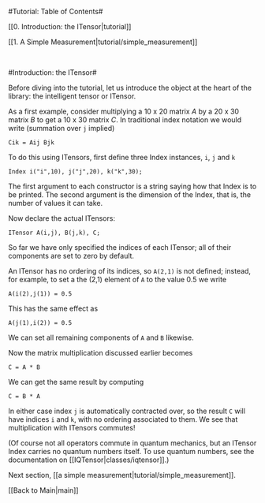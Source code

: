 #Tutorial: Table of Contents#

[[0. Introduction: the ITensor|tutorial]]

[[1. A Simple Measurement|tutorial/simple_measurement]]

</br>

#Introduction: the ITensor#

Before diving into the tutorial, let us introduce the object at the heart of the 
library: the intelligent tensor or ITensor.

As a first example, consider multiplying a 10 x 20 matrix _A_ by a 20 x 30 matrix _B_
to get a 10 x 30 matrix _C_. 
In traditional index notation we would write (summation over `j` implied)

    Cik = Aij Bjk

To do this using ITensors, first define three Index instances, `i`, `j` and `k`

    Index i("i",10), j("j",20), k("k",30);

The first argument to each constructor is a string saying how that Index is to be printed.
The second argument is the dimension of the Index, that is, the number of values it can take.

Now declare the actual ITensors:

    ITensor A(i,j), B(j,k), C;

So far we have only specified the indices of each ITensor; all of their components are set to zero by default.

An ITensor has no ordering of its indices, so `A(2,1)` is not defined;
instead, for example, to set a the (2,1) element of `A` to the value 0.5 we write

    A(i(2),j(1)) = 0.5

This has the same effect as

    A(j(1),i(2)) = 0.5

We can set all remaining components of `A` and `B` likewise.

Now the matrix multiplication discussed earlier becomes

    C = A * B

We can get the same result by computing

    C = B * A

In either case index `j` is automatically contracted over, so the 
result `C` will have indices `i` and `k`, with no ordering associated
to them. We see that multiplication with ITensors commutes!

(Of course not all operators commute in quantum mechanics, but an ITensor Index carries no
quantum numbers itself. To use quantum numbers, see the documentation on [[IQTensor|classes/iqtensor]].)

Next section, [[a simple measurement|tutorial/simple_measurement]].

[[Back to Main|main]]
